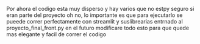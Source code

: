 Por ahora el codigo esta muy disperso y hay varios que no estpy seguro si eran parte del proyecto oh no, lo importante es que para ejecutarlo se pueede correr perfectamente con streamlit y suslibrearias entrnado al proyecto_final_front.py 
en el futuro modificare todo esto para que quede mas elegante y facil de correr el codigo

